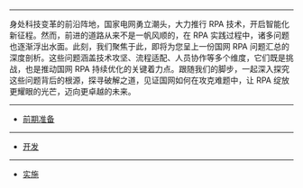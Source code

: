 <h1 class="navbarBottom"></h1>

***

<!-- 问题汇总 -->
身处科技变革的前沿阵地，国家电网勇立潮头，大力推行 RPA 技术，开启智能化新征程。然而，前进的道路从来不是一帆风顺的，在 RPA 实践过程中，诸多问题也逐渐浮出水面。此刻，我们聚焦于此，即将为您呈上一份国网 RPA 问题汇总的深度剖析。这些问题涵盖技术攻坚、流程适配、人员协作等多个维度，它们既是挑战，也是推动国网 RPA 持续优化的关键着力点。跟随我们的脚步，一起深入探究这些问题背后的根源，探寻破解之道，见证国网如何在攻克难题中，让 RPA 绽放更耀眼的光芒，迈向更卓越的未来。

******

- [前期准备](../ProblemSummary/qianqizhunbei/qianqizhunbei.md)

******

- [开发](../ProblemSummary/kaifa/kaifa.md)

******

- [实施](../ProblemSummary/shishi/shishi.md)